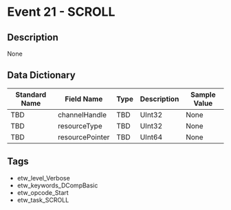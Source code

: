 # Event 21 - SCROLL

## Description
None

## Data Dictionary
|Standard Name|Field Name|Type|Description|Sample Value|
|---|---|---|---|---|
|TBD|channelHandle|TBD|UInt32|None|None|
|TBD|resourceType|TBD|UInt32|None|None|
|TBD|resourcePointer|TBD|UInt64|None|None|

## Tags
* etw_level_Verbose
* etw_keywords_DCompBasic
* etw_opcode_Start
* etw_task_SCROLL